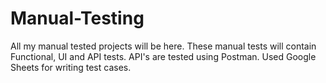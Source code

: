# Manual-Testing
All my manual tested projects will be here. These manual tests will contain Functional, UI and API tests. API's are tested using Postman. Used Google Sheets for writing test cases.
